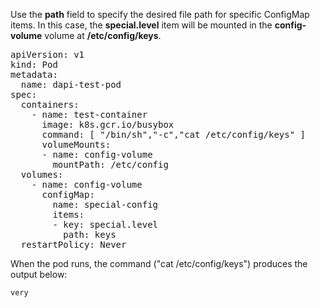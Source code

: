 Use the <b>path</b> field to specify the desired file path for specific ConfigMap items. In this case, the <b>special.level</b> item will be mounted in the <b>config-volume</b> volume at <b>/etc/config/keys</b>.

<pre>
apiVersion: v1
kind: Pod
metadata:
  name: dapi-test-pod
spec:
  containers:
    - name: test-container
      image: k8s.gcr.io/busybox
      command: [ "/bin/sh","-c","cat /etc/config/keys" ]
      volumeMounts:
      - name: config-volume
        mountPath: /etc/config
  volumes:
    - name: config-volume
      configMap:
        name: special-config
        items:
        - key: special.level
          path: keys
  restartPolicy: Never
</pre>

When the pod runs, the command ("cat /etc/config/keys") produces the output below:
    
    very